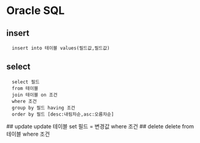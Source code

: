 
# Oracle SQL


## insert 
      insert into 테이블 values(필드값,필드값)
## select 
      select 필드 
      from 테이블 
      join 테이블 on 조건
      where 조건 
      group by 필드 having 조건 
      order by 필드 [desc:내림차순,asc:오름차순]
</hr>
## update 
      update 테이블 set 필드 = 변경값 
      where 조건 
## delete 
      delete from 테이블 
      where 조건
